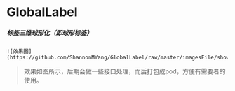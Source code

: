 # GlobalLabel
##### 标签三维球形化（即球形标签）

    ![效果图](https://github.com/ShannonMYang/GlobalLabel/raw/master/imagesFile/showResult.gif)

> 效果如图所示，后期会做一些接口处理，而后打包成pod，方便有需要者的使用。

